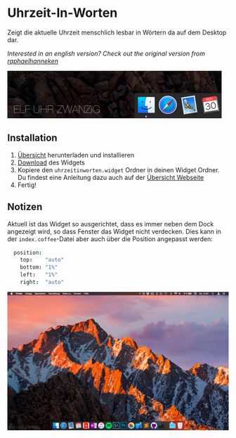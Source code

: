 # Uhrzeit-In-Worten
Zeigt die aktuelle Uhrzeit menschlich lesbar in Wörtern da auf dem Desktop dar.

*Interested in an english version? Check out the original version from [raphaelhanneken](https://github.com/raphaelhanneken/time-in-words)*

![Uhrzeit in Worten Screenshot](https://raw.githubusercontent.com/xremix/Uhrzeit-In-Worten/master/screenshot_detail.png)

## Installation

1. [Übersicht](http://tracesof.net/uebersicht/) herunterladen und installieren
2. [Download](https://github.com/xremix/Uhrzeit-In-Worten/releases/) des Widgets
3. Kopiere den `uhrzeitinworten.widget` Ordner in deinen Widget Ordner. Du findest eine Anleitung dazu auch auf der [Übersicht Webseite](http://tracesof.net/uebersicht-widgets/)
4. Fertig!

## Notizen

Aktuell ist das Widget so ausgerichtet, dass es immer neben dem Dock angezeigt wird, so dass Fenster das Widget nicht verdecken.
Dies kann in der `index.coffee`-Datei aber auch über die Position angepasst werden:

```coffee
  position:
    top:    "auto"
    bottom: "1%"
    left:   "1%"
    right:  "auto"
```

![Uhrzeit in Worten Übersicht Screenshot](https://raw.githubusercontent.com/xremix/Uhrzeit-In-Worten/master/screenshot_overview.png)